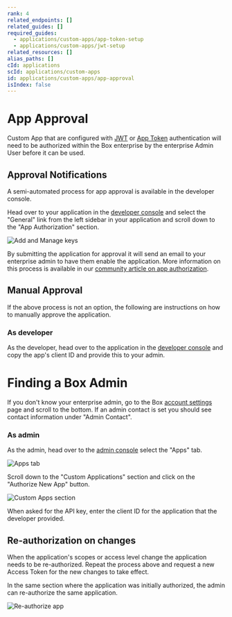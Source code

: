 ```yaml
---
rank: 4
related_endpoints: []
related_guides: []
required_guides:
  - applications/custom-apps/app-token-setup
  - applications/custom-apps/jwt-setup
related_resources: []
alias_paths: []
cId: applications
scId: applications/custom-apps
id: applications/custom-apps/app-approval
isIndex: false
---
```

# App Approval

Custom App that are configured with [JWT][jwt] or [App Token][app-token]
authentication will need to be authorized within the Box enterprise by the
enterprise Admin User before it can be used.

## Approval Notifications

A semi-automated process for app approval is available in the developer console.

Head over to your application in the [developer console][devconsole] and
select the "General" link from the left sidebar in your application
and scroll down to the "App Authorization" section.

<ImageFrame border width="400" center>

![Add and Manage keys](../images/app-authorization.png)

</ImageFrame>

By submitting the application for approval it will send an email to your
enterprise admin to have them enable the application. More information on this
process is available in our [community article on app authorization][app-auth].

## Manual Approval

If the above process is not an option, the following are instructions on how to
manually approve the application.

### As developer

As the developer, head over to the application in the [developer
console][devconsole] and copy the app's client ID and provide this to your admin.

<Message>

# Finding a Box Admin

If you don't know your enterprise admin, go to the Box [account
settings][settings] page  and scroll to the bottom. If an admin contact is set
you should see contact  information under "Admin Contact".

</Message>

### As admin

As the admin, head over to the [admin console][adminconsole] select the "Apps"
tab.

<ImageFrame border center>

![Apps tab](../images/apps.png)

</ImageFrame>

Scroll down to the "Custom Applications" section and click on the "Authorize New
App" button.

<ImageFrame border center>

![Custom Apps section](../images/custom-apps.png)

</ImageFrame>

When asked for the API key, enter the client ID for the application that the
developer provided.

## Re-authorization on changes

When the application's scopes or access level change the application needs to be
re-authorized. Repeat the process above and request a new Access Token for the
new changes to take effect.

In the same section where the application was initially authorized, the admin can
re-authorize the same application.

<ImageFrame border center>

![Re-authorize app](../images/app-reauthorize.png)

</ImageFrame>

[devconsole]: https://app.box.com/developers/console

[settings]: https://app.box.com/account

[adminconsole]: https://app.box.com/master/settings/custom

[jwt]: g://authentication/jwt

[app-token]: g://authentication/app-token

[app-auth]: https://community.box.com/t5/Managing-Developer-Sandboxes/Authorizing-Apps-in-the-Box-App-Approval-Process/ta-p/77293
